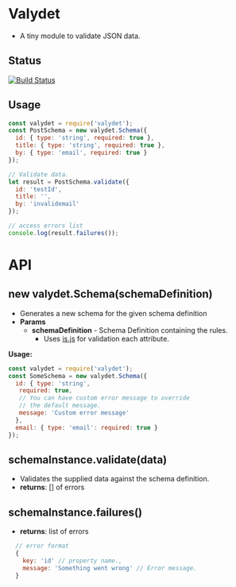 # Valydet

- A tiny module to validate JSON data.

## Status
[![Build Status](https://travis-ci.org/peek4y/valydet.svg?branch=master)](https://travis-ci.org/peek4y/valydet)

## Usage

```javascript
const valydet = require('valydet');
const PostSchema = new valydet.Schema({
  id: { type: 'string', required: true },
  title: { type: 'string', required: true },
  by: { type: 'email', required: true }
});

// Validate data.
let result = PostSchema.validate({
  id: 'testId',
  title: '',
  by: 'invalidemail'
});

// access errors list
console.log(result.failures());

```

# API

## new valydet.Schema(schemaDefinition)
 - Generates a new schema for the given schema definition
 - **Params**
   - **schemaDefinition** - Schema Definition containing the rules.
     - Uses [is.js](https://arasatasaygin.github.io/is.js/) for validation each attribute.
     
**Usage:**
```javascript
const valydet = require('valydet');
const SomeSchema = new valydet.Schema({
  id: { type: 'string',
   required: true,
   // You can have custom error message to override
   // the default message. 
   message: 'Custom error message' 
  },
  email: { type: 'email': required: true }
});
 ```
 
## schemaInstance.validate(data)
 
 - Validates the supplied data against the schema definition.
 - **returns**: [] of errors

 
## schemaInstance.failures()
 
 - **returns**: list of errors

  ```javascript
    // error format
    {
      key: 'id' // property name.,
      message: 'Something went wrong' // Error message.
    } 
  ```
